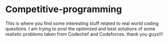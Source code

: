 # Competitive-programming
This is where you find some interesting stuff related to real world coding questions.
I am trying to post the optimized and best solutions of some realistic problems taken from Codechef and Codeforces.
thank you guys!!!
